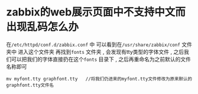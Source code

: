 # zabbix的web展示页面中不支持中文而出现乱码怎么办

在`/etc/httpd/conf.d/zabbix.conf` 中  可以看到在`/usr/share/zabbix/conf` 文件夹中  进入这个文件夹  再找到`fonts` 文件夹 , 会发现有tty类型的字体文件  , 之后我们可以把我们的字体直接扔在这个`fonts` 目录下 , 之后再重命名为之前默认的文件名称即可

```
mv myfont.tty graphfont.tty   //将我们仍进来的myfont.tty文件修改为原来默认的graphfont.tty文件名
```

